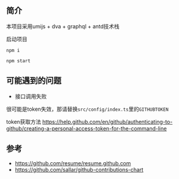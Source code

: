 ## 简介

本项目采用umijs + dva + graphql + antd技术栈

启动项目

```
npm i

npm start

```

## 可能遇到的问题

* 接口调用失败

很可能是token失效，那请替换```src/config/index.ts```里的```GITHUBTOKEN```

token获取方法 https://help.github.com/en/github/authenticating-to-github/creating-a-personal-access-token-for-the-command-line

## 参考
* https://github.com/resume/resume.github.com
* https://github.com/sallar/github-contributions-chart
